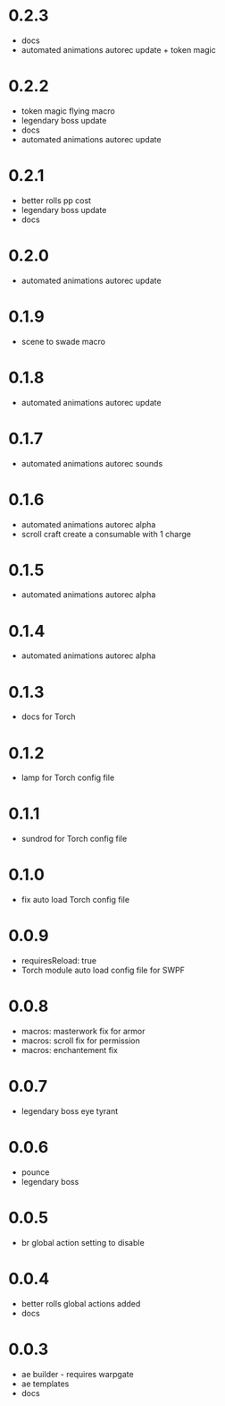 # 0.2.3
- docs
- automated animations autorec update + token magic

# 0.2.2
- token magic flying macro
- legendary boss update
- docs
- automated animations autorec update

# 0.2.1
- better rolls pp cost
- legendary boss update
- docs

# 0.2.0
- automated animations autorec update

# 0.1.9
- scene to swade macro

# 0.1.8
- automated animations autorec update

# 0.1.7
- automated animations autorec sounds

# 0.1.6
- automated animations autorec alpha
- scroll craft create a consumable with 1 charge

# 0.1.5
- automated animations autorec alpha

# 0.1.4
- automated animations autorec alpha

# 0.1.3
- docs for Torch

# 0.1.2
- lamp for Torch config file

# 0.1.1
- sundrod for Torch config file

# 0.1.0
- fix auto load Torch config file

# 0.0.9
- requiresReload: true
- Torch module auto load config file for SWPF

# 0.0.8
- macros: masterwork fix for armor
- macros: scroll fix for permission
- macros: enchantement fix

# 0.0.7
- legendary boss eye tyrant

# 0.0.6
- pounce
- legendary boss

# 0.0.5
- br global action setting to disable

# 0.0.4
- better rolls global actions added
- docs

# 0.0.3
- ae builder - requires warpgate
- ae templates
- docs